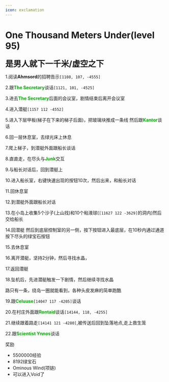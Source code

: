 ```yaml
---
icon: exclamation
---
```


# One Thousand Meters Under(level 95)
<span style="font-size: 25px;">**是男人就下一千米/虚空之下**</span>

1.阅读**Ahmsord**的招聘告示`[1108, 107, -4555]`

2.跟<font color=00AA00>**The Secretary**</font>谈话`[1121, 101, -4525]`

3.进去<font color=00AA00>**The Secretary**</font>后面的会议室，剧情结束后离开会议室

4.进入潜艇`[1157 112 -4552]`

5.进入下层甲板(梯子在下来的梯子后面)，把玻璃块推成一条线 然后跟<font color=00AA00>**Kantor**</font>谈话

6.回一层休息室，去绿光床上休息

7.爬上梯子，到潜艇外面跟船长谈话

8.直直走，在尽头与<font color=00AA00>**Junk**</font>交互

9.与船长对话后，回到潜艇上

10.进入船长室，右键快速出现的按钮10次，然后出来，和船长对话

11.回休息室

12.到潜艇外面跟船长对话

13.在小岛上收集5个沙子(上山找)和10个粘液球(`[11627 122 -3629]`的洞内)然后交给船长

14.回潜艇 然后到底层控制室的另一侧，按下按钮进入最底层，在10秒内通过通道按下尽头的绿宝石按钮

15.去休息室

16.离开潜艇，坚持2分钟，然后寻找水晶，

17.返回潜艇

18.坠机后，先进潜艇触发一下剧情，然后继续寻找水晶

路只有一条，绕岛一圈就能看到，各种头皮发麻的简单跑酷

19.跟<font color=00AA00>**Celuuse**</font>`[14047 117 -4205]`谈话

20.在村庄外面跟<font color=00AA00>**Rontaid**</font>谈话`[14144, 118, -4255]`

21.继续跟着路走`[14141 121 -4280]`,被传送后回到坠落地点,走上救生笼

22.跟<font color=00AA00>**Scientist Ynnos**</font>谈话

奖励
+ 5500000经验
+ 8192绿宝石
+ Ominous Wind(项链)
+ 可以进入Void了
